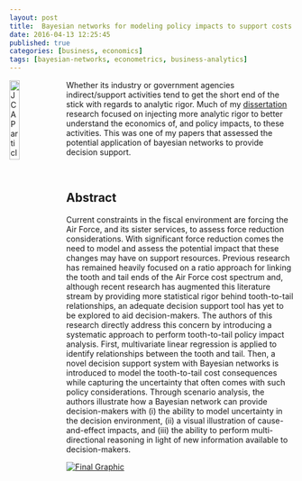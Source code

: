 ```yaml
---
layout: post
title:  Bayesian networks for modeling policy impacts to support costs
date: 2016-04-13 12:25:45
published: true
categories: [business, economics]
tags: [bayesian-networks, econometrics, business-analytics]
---
```


<a href="http://bradleyboehmke.github.io//2016/04/bayesian-networks-for-modeling-policy-impacts-to-support-costs.html"><img src="http://bradleyboehmke.github.io/figure/source/bayesian-networks-for-modeling-policy-impacts-to-support-costs/2016-04-13-bayesian-networks-for-modeling-policy-impacts-to-support-costs/screen_shot.png" alt="JCAP article" style="float:left; margin: 0px 5px -5px 0px; width: 19%; height: 19%;"></a>
Whether its industry or government agencies indirect/support activities tend to get the short end of the stick with regards to analytic rigor.  Much of my [dissertation](https://www.researchgate.net/publication/284179123_Grabbing_the_Air_Force_by_the_Tail_Applying_Strategic_Cost_Analytics_to_Understand_and_Manage_Indirect_Cost_Behavior) research focused on injecting more analytic rigor to better understand the economics of, and policy impacts, to these activities.  This was one of my papers that assessed the potential application of bayesian networks to provide decision support.
<!--more--> 

<br>

## Abstract
Current constraints in the fiscal environment are forcing the Air Force, and its sister services, to assess force reduction considerations. With significant force reduction comes the need to model and assess the potential impact that these changes may have on support resources. Previous research has remained heavily focused on a ratio approach for linking the tooth and tail ends of the Air Force cost spectrum and, although recent research has augmented this literature stream by providing more statistical rigor behind tooth-to-tail relationships, an adequate decision support tool has yet to be explored to aid decision-makers. The authors of this research directly address this concern by introducing a systematic approach to perform tooth-to-tail policy impact analysis. First, multivariate linear regression is applied to identify relationships between the tooth and tail. Then, a novel decision support system with Bayesian networks is introduced to model the tooth-to-tail cost consequences while capturing the uncertainty that often comes with such policy considerations. Through scenario analysis, the authors illustrate how a Bayesian network can provide decision-makers with (i) the ability to model uncertainty in the decision environment, (ii) a visual illustration of cause-and-effect impacts, and (iii) the ability to perform multi-directional reasoning in light of new information available to decision-makers.

[![Final Graphic](http://bradleyboehmke.github.io/figure/source/bayesian-networks-for-modeling-policy-impacts-to-support-costs/2016-04-13-bayesian-networks-for-modeling-policy-impacts-to-support-costs/screen_shot.png)](http://www.tandfonline.com/eprint/qRxnNT6Mc5ufiV6AaDq6/full)




